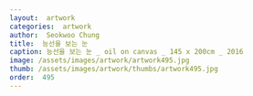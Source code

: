 ```yaml
---
layout:  artwork
categories:  artwork
author:  Seokwoo Chung
title:  능선을 보는 눈
caption: 능선을 보는 눈 _ oil on canvas _ 145 x 200cm _ 2016
image: /assets/images/artwork/artwork495.jpg
thumb: /assets/images/artwork/thumbs/artwork495.jpg
order:  495
---
```

